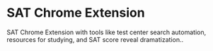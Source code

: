 # SAT Chrome Extension
SAT Chrome Extension with tools like test center search automation, resources for studying, and SAT score reveal dramatization..
